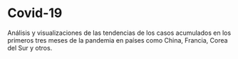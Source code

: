 # Covid-19
Análisis y visualizaciones de las tendencias de los casos acumulados en los primeros tres meses de la pandemia en países como China, Francia, Corea del Sur y otros.
